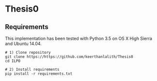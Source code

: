 # Thesis0

## Requirements 
This implementation has been tested with Python 3.5 on OS X High Sierra and Ubuntu 14.04. 

```Shell
# 1) Clone repository 
git clone https://https://github.com/keerthanlalith/Thesis0
cd ILPO

# 2) Install requirements
pip install -r requirements.txt
``` 
